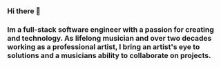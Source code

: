 ### Hi there 👋
### Im a full-stack software engineer with a passion for creating and technology. As lifelong musician and over two decades working as a professional artist, I bring an artist's eye to solutions and a musicians ability to collaborate on projects. 
